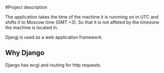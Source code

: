 #Project description

The application takes the time of the machine it is runnning on in UTC and shifts it to Moscow time (GMT +3). So that it is not affeted by the timezone the machine is located in.

Djangj is used as a web application framework.

## Why Django
Django has wcgi and routing for http requests.
